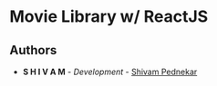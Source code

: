 # Movie Library w/ ReactJS

## Authors

- **S H I V A M** - _Development_ - [Shivam Pednekar](https://github.com/shivampednekar)
